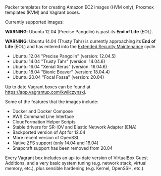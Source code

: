 Packer templates for creating Amazon EC2 images (HVM only), Proxmox templates (KVM) and Vagrant boxes.

Currently supported images:

**WARNING**: Ubuntu 12.04 (Precise Pangolin) is past its **End of Life** (EOL).

**WARNING**: Ubuntu 14.04 (Trusty Tahr) is currently approaching its **End of Life** (EOL) and has entered into the [Extended Security Maintenance][0] cycle.

- Ubuntu 12.04 "Precise Pangolin" (version: 12.04.5)
- Ubuntu 14.04 "Trusty Tahr" (version: 14.04.6)
- Ubuntu 16.04 "Xenial Xerus" (version: 16.04.6)
- Ubuntu 18.04 "Bionic Beaver" (version: 18.04.4)
- Ubuntu 20.04 "Focal Fossa" (version: 20.04)

Up to date Vagrant boxes can be found at https://app.vagrantup.com/kwilczynski.

Some of the features that the images include:

- Docker and Docker Compose
- AWS Command Line Interface
- CloudFormation Helper Scripts
- Stable drivers for SR-IOV and Elastic Network Adapter (ENA)
- Backported version of Apt for 12.04
- More recent version of OpenSSL
- Native ZFS support (only 14.04 and 16.04)
- Snapcraft support has been removed from 20.04

Every Vagrant box includes an up-to-date version of VirtualBox Guest Additions, and a very basic system tuning (e.g.
network stack, virtual memory, etc.), plus sensible hardening (e.g. Kernel, OpenSSH, etc.).

[0]: https://ubuntu.com/esm
